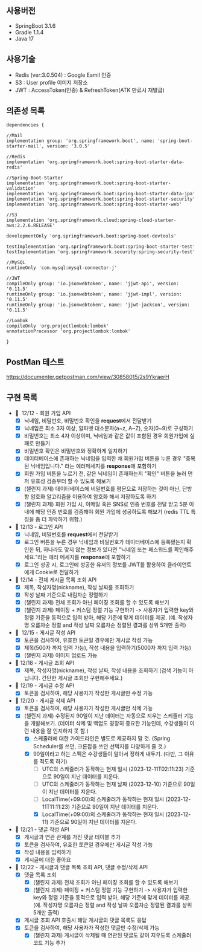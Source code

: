## 사용버전 ##
 - SpringBoot 3.1.6
 - Gradle 1.1.4
 - Java 17

## 사용기술 ##

 - Redis (ver:3.0.504) : Google Eamil 인증 
 - S3 : User profile 이미지 저장소
 - JWT : AccessToken(인증) & RefreshToken(ATK 만료시 재발급)

## 의존성 목록 ##
    dependencies {

    //Mail
    implementation group: 'org.springframework.boot', name: 'spring-boot-starter-mail', version: '3.0.5'

    //Redis
    implementation 'org.springframework.boot:spring-boot-starter-data-redis'

    //Spring-Boot-Starter
    implementation 'org.springframework.boot:spring-boot-starter-validation'
    implementation 'org.springframework.boot:spring-boot-starter-data-jpa'
    implementation 'org.springframework.boot:spring-boot-starter-security'
    implementation 'org.springframework.boot:spring-boot-starter-web'

    //S3
    implementation 'org.springframework.cloud:spring-cloud-starter-aws:2.2.6.RELEASE'

    developmentOnly 'org.springframework.boot:spring-boot-devtools'

    testImplementation 'org.springframework.boot:spring-boot-starter-test'
    testImplementation 'org.springframework.security:spring-security-test'

    //MySQL
    runtimeOnly 'com.mysql:mysql-connector-j'

    //JWT
    compileOnly group: 'io.jsonwebtoken', name: 'jjwt-api', version: '0.11.5'
    runtimeOnly group: 'io.jsonwebtoken', name: 'jjwt-impl', version: '0.11.5'
    runtimeOnly group: 'io.jsonwebtoken', name: 'jjwt-jackson', version: '0.11.5'

    //Lombok
    compileOnly 'org.projectlombok:lombok'
    annotationProcessor 'org.projectlombok:lombok'

    }

## PostMan 테스트 ##
https://documenter.getpostman.com/view/30858015/2s9YkraerH


## 구현 목록 ##
- 💬  12/12 - 회원 가입 API
    - [x]  닉네임, 비밀번호, 비밀번호 확인을 **request**에서 전달받기
    - [x]  닉네임은 최소 3자 이상, 알파벳 대소문자(a~z, A~Z), 숫자(0~9)로 구성하기
    - [x]  비밀번호는 최소 4자 이상이며, 닉네임과 같은 값이 포함된 경우 회원가입에 실패로 만들기
    - [x]  비밀번호 확인은 비밀번호와 정확하게 일치하기
    - [x]  데이터베이스에 존재하는 닉네임을 입력한 채 회원가입 버튼을 누른 경우 "중복된 닉네임입니다." 라는 에러메세지를 **response**에 포함하기
    - [x]  회원 가입 버튼을 누르기 전, 같은 닉네임이 존재하는지 "확인" 버튼을 눌러 먼저 유효성 검증부터 할 수 있도록 해보기
    - [x]  (챌린지 과제) 데이터베이스에 비밀번호를 평문으로 저장하는 것이 아닌, 단방향 암호화 알고리즘을 이용하여 암호화 해서 저장하도록 하기
    - [x]  (챌린지 과제) 회원 가입 시, 이메일 혹은 SNS로 인증 번호를 전달 받고 5분 이내에 해당 인증 번호를 검증해야 회원 가입에 성공하도록 해보기 (redis TTL 특징을 좀 더 파악하기 위함.)
- 💬 12/13 - 로그인 API
    - [x]  닉네임, 비밀번호를 **request**에서 전달받기
    - [x]  로그인 버튼을 누른 경우 닉네임과 비밀번호가 데이터베이스에 등록됐는지 확인한 뒤, 하나라도 맞지 않는 정보가 있다면 "닉네임 또는 패스워드를 확인해주세요."라는 에러 메세지를 **response**에 포함하기
    - [x]  로그인 성공 시, 로그인에 성공한 유저의 정보를 JWT를 활용하여 클라이언트에게 Cookie로 전달하기
- 💬 12/14 - 전체 게시글 목록 조회 API
    - [x]  제목, 작성자명(nickname), 작성 날짜를 조회하기
    - [x]  작성 날짜 기준으로 내림차순 정렬하기
    - [x]  (챌린지 과제) 전체 조회가 아닌 페이징 조회를 할 수 있도록 해보기
    - [x]  (챌린지 과제) 페이징 + 커스텀 정렬 기능 구현하기 -> 사용자가 입력한 key와 정렬 기준을 동적으로 입력 받아, 해당 기준에 맞게 데이터를 제공. (예. 작성자명 오름차순 정렬 and 작성 날짜 오름차순 정렬된 결과를 상위 5개만 출력)
- 💬  12/15 - 게시글 작성 API
    - [x]  토큰을 검사하여, 유효한 토큰일 경우에만 게시글 작성 가능
    - [x]  제목(500자 까지 입력 가능), 작성 내용을 입력하기(5000자 까지 입력 가능)
    - [x]  (챌린지 과제) 이미지 업로드 가능
- 💬 12/18 - 게시글 조회 API
    - [x]  제목, 작성자명(nickname), 작성 날짜, 작성 내용을 조회하기 
    (검색 기능이 아닙니다. 간단한 게시글 조회만 구현해주세요.)
- 💬 12/19 - 게시글 수정 API
    - [x]  토큰을 검사하여, 해당 사용자가 작성한 게시글만 수정 가능
- 💬 12/20 - 게시글 삭제 API
    - [x]  토큰을 검사하여, 해당 사용자가 작성한 게시글만 삭제 가능
    - [x]  (챌린지 과제) 수정된지 90일이 지난 데이터는 자동으로 지우는 스케줄러 기능을 개발해보기. (데이터 삭제 및 백업도 굉장히 중요한 기능인데, 수강생들이 이런 내용을 잘 인지하지 못 함.)
        - [x]  스케줄러에 대한 가이드라인은 별도로 제공하지 말 것. (Spring Scheduler를 쓰던, 크론잡을 쓰던 선택지를 다양하게 줄 것.)
        - [x]  90일이라고 하는 스펙은 수강생들이 알아서 정하게 내두기. (다만, 그 이유를 적도록 하기)
            - [ ]  UTC의 스케줄러가 동작하는 현재 일시 (2023-12-11T02:11:23) 기준으로 90일이 지난 데이터를 지운다.
            - [ ]  UTC의 스케줄러가 동작하는 현재 날짜 (2023-12-10) 기준으로 90일이 지난 데이터를 지운다.
            - [ ]  LocalTime(+09:00)의 스케줄러가 동작하는 현재 일시 (2023-12-11T11:11:23) 기준으로 90일이 지난 데이터를 지운다.
            - [x]  LocalTime(+09:00)의 스케줄러가 동작하는 현재 일시 (2023-12-11) 기준으로 90일이 지난 데이터를 지운다.
- 💬 12/21 - 댓글 작성 API
    - [x]  게시글과 연관 관계를 가진 댓글 테이블 추가
    - [x]  토큰을 검사하여, 유효한 토큰일 경우에만 게시글 작성 가능
    - [x]  작성 내용을 입력하기
    - [x]  게시글에 대한 좋아요

- 💬 12/22 - 게시글과 댓글 목록 조회 API, 댓글 수정/삭제 API
    - [x]  댓글 목록 조회
        - [x]  (챌린지 과제) 전체 조회가 아닌 페이징 조회를 할 수 있도록 해보기
        - [x]  (챌린지 과제) 페이징 + 커스텀 정렬 기능 구현하기 -> 사용자가 입력한 key와 정렬 기준을 동적으로 입력 받아, 해당 기준에 맞게 데이터를 제공. (예. 작성자명 오름차순 정렬 and 작성 날짜 오름차순 정렬된 결과를 상위 5개만 출력)
    - [x]  게시글 조회 API 호출시 해당 게시글의 댓글 목록도 응답
    - [x]  토큰을 검사하여, 해당 사용자가 작성한 댓글만 수정/삭제 가능
        - [x]  (챌린지 과제) 게시글이 삭제될 때 연관된 댓글도 같이 지우도록 스케줄러 코드 기능 추가
